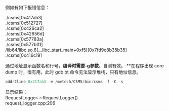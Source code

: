 例如有如下报错信息：  

./csms\[0x417ab3]  
./csms\[0x512727]  
./csms\[0x426ca2]  
./csms\[0x42656d]  
./csms\[0x57783a]  
./csms\[0x577b01]  
/lib64/libc.so.6(\__libc_start_main+0xf5)\[0x7fd9c8b35b35\]
./csms\[0x416c19]

通过地址显示函数名和行号，**编译时需要-g参数**。自测有效。
**在程序出现 core dump 时，很有用，此时 gdb bt 命令无法显示堆栈，只有地址信息。

```powershell
addr2line 0x417ab3 -e /mvtech/CSMS/bin/csms -f -C -s
```

显示结果：  
RequestLogger::~RequestLogger()  
request_logger.cpp:206
